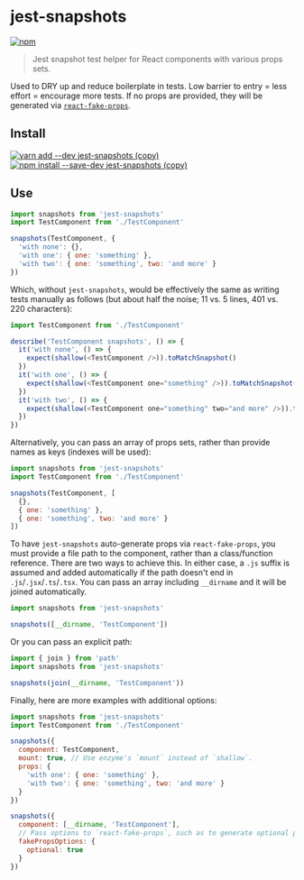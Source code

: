 # jest-snapshots

[![npm](https://img.shields.io/npm/v/jest-snapshots.svg)](https://www.npmjs.com/package/jest-snapshots)

> Jest snapshot test helper for React components with various props sets.

Used to DRY up and reduce boilerplate in tests. Low barrier to entry = less effort = encourage more tests. If no props are provided, they will be generated via [`react-fake-props`](https://github.com/typicode/react-fake-props).

## Install

[![yarn add --dev jest-snapshots (copy)](https://copyhaste.com/i?t=yarn%20add%20--dev%20jest-snapshots)](https://copyhaste.com/c?t=yarn%20add%20--dev%20jest-snapshots "yarn add --dev jest-snapshots (copy)") [![npm install --save-dev jest-snapshots (copy)](https://copyhaste.com/i?t=npm%20install%20--save-dev%20jest-snapshots)](https://copyhaste.com/c?t=npm%20install%20--save-dev%20jest-snapshots "npm install --save-dev jest-snapshots (copy)")

## Use

```js
import snapshots from 'jest-snapshots'
import TestComponent from './TestComponent'

snapshots(TestComponent, {
  'with none': {},
  'with one': { one: 'something' },
  'with two': { one: 'something', two: 'and more' }
})
```

Which, without `jest-snapshots`, would be effectively the same as writing tests manually as follows (but about half the noise; 11 vs. 5 lines, 401 vs. 220 characters):

```js
import TestComponent from './TestComponent'

describe('TestComponent snapshots', () => {
  it('with none', () => {
    expect(shallow(<TestComponent />)).toMatchSnapshot()
  })
  it('with one', () => {
    expect(shallow(<TestComponent one="something" />)).toMatchSnapshot()
  })
  it('with two', () => {
    expect(shallow(<TestComponent one="something" two="and more" />)).toMatchSnapshot()
  })
})
```

Alternatively, you can pass an array of props sets, rather than provide names as keys (indexes will be used):

```js
import snapshots from 'jest-snapshots'
import TestComponent from './TestComponent'

snapshots(TestComponent, [
  {},
  { one: 'something' },
  { one: 'something', two: 'and more' }
])
```

To have `jest-snapshots` auto-generate props via `react-fake-props`, you must provide a file path to the component, rather than a class/function reference. There are two ways to achieve this. In either case, a `.js` suffix is assumed and added automatically if the path doesn't end in `.js`/`.jsx`/`.ts`/`.tsx`. You can pass an array including `__dirname` and it will be joined automatically.

```js
import snapshots from 'jest-snapshots'

snapshots([__dirname, 'TestComponent'])
```

Or you can pass an explicit path:

```js
import { join } from 'path'
import snapshots from 'jest-snapshots'

snapshots(join(__dirname, 'TestComponent'))
```

Finally, here are more examples with additional options:

```js
import snapshots from 'jest-snapshots'
import TestComponent from './TestComponent'

snapshots({
  component: TestComponent,
  mount: true, // Use enzyme's `mount` instead of `shallow`.
  props: {
    'with one': { one: 'something' },
    'with two': { one: 'something', two: 'and more' }
  }
})

snapshots({
  component: [__dirname, 'TestComponent'],
  // Pass options to `react-fake-props`, such as to generate optional props:
  fakePropsOptions: {
    optional: true
  }
})
```
